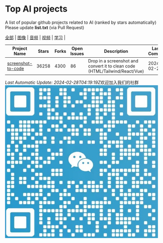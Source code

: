 # Top AI projects
A list of popular github projects related to AI (ranked by stars automatically)
Please update **list.txt** (via Pull Request)

<a href="./README.md">全部</a> |   <a href="./READMEpicture.md">图像</a> |   <a href="./READMEaudio.md">音频</a> | <a href="./READMEvideo.md">视频</a> | <a href="./READMElearn.md">学习</a> | 

| Project Name | Stars | Forks | Open Issues | Description | Last Commit |
| ------------ | ----- | ----- | ----------- | ----------- | ----------- |
| [screenshot-to-code](https://github.com/abi/screenshot-to-code) | 36258 | 4300 | 86 | Drop in a screenshot and convert it to clean code (HTML/Tailwind/React/Vue) | 2024-02-23 |

*Last Automatic Update: 2024-02-28T04:19:19Z*欢迎加入我们的社群 ![](https://raw.githubusercontent.com/mouuii/picture/master/weichat.jpg) 